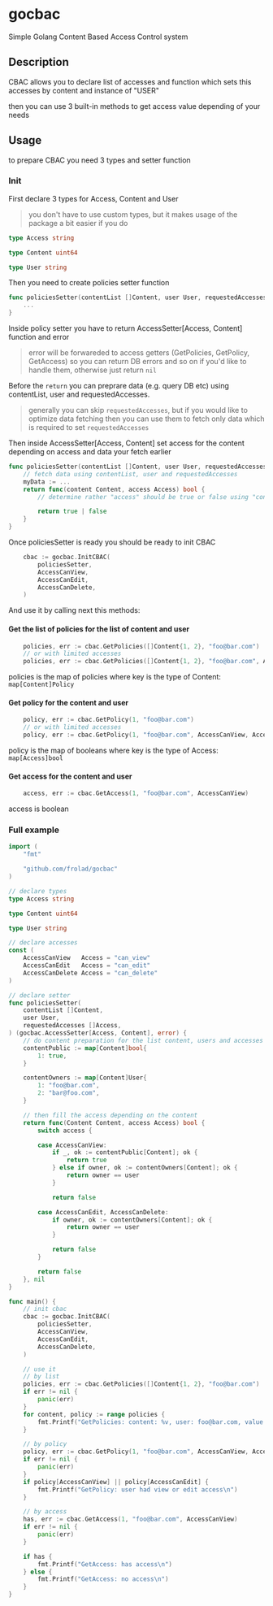 # gocbac
Simple Golang Content Based Access Control system

## Description
CBAC allows you to declare list of accesses and function which sets this accesses by content and instance of "USER"

then you can use 3 built-in methods to get access value depending of your needs

## Usage
to prepare CBAC you need 3 types and setter function

### Init
First declare 3 types for Access, Content and User
> you don't have to use custom types, but it makes usage of the package a bit easier if you do
``` go
type Access string

type Content uint64

type User string
```

Then you need to create policies setter function
``` go
func policiesSetter(contentList []Content, user User, requestedAccesses []Access) (gocbac.AccessSetter[Access, Content], error) {
    ...
}
```

Inside policy setter you have to return AccessSetter[Access, Content] function and error
> error will be forwareded to access getters (GetPolicies, GetPolicy, GetAccess) so you can return DB errors and so on if you'd like to handle them, otherwise just return `nil`

Before the `return` you can preprare data (e.g. query DB etc) using contentList, user and requestedAccesses. 
> generally you can skip `requestedAccesses`, but if you would like to optimize data fetching then you can use them to fetch only data which is required to set `requestedAccesses`

Then inside AccessSetter[Access, Content] set access for the content depending on access and data your fetch earlier
``` go
func policiesSetter(contentList []Content, user User, requestedAccesses []Access) (gocbac.AccessSetter[Access, Content], error) {
    // fetch data using contentList, user and requestedAccesses
    myData := ...
    return func(content Content, access Access) bool {
        // determine rather "access" should be true or false using "content", "user" and "access"

        return true | false
    }
}
```

Once policiesSetter is ready you should be ready to init CBAC
``` go
	cbac := gocbac.InitCBAC(
		policiesSetter,
		AccessCanView,
		AccessCanEdit,
		AccessCanDelete,
	)
```

And use it by calling next this methods:

#### Get the list of policies for the list of content and user
``` go
    policies, err := cbac.GetPolicies([]Content{1, 2}, "foo@bar.com")
    // or with limited accesses
    policies, err := cbac.GetPolicies([]Content{1, 2}, "foo@bar.com", AccessCanView, AccessCanEdit)
```
policies is the map of policies where key is the type of Content: `map[Content]Policy`

#### Get policy for the content and user
``` go
    policy, err := cbac.GetPolicy(1, "foo@bar.com")
    // or with limited accesses
    policy, err := cbac.GetPolicy(1, "foo@bar.com", AccessCanView, AccessCanEdit)
```
policy is the map of booleans where key is the type of Access: `map[Access]bool`

#### Get access for the content and user
``` go
    access, err := cbac.GetAccess(1, "foo@bar.com", AccessCanView)
```
access is boolean

### Full example
``` go
import (
	"fmt"

	"github.com/frolad/gocbac"
)

// declare types
type Access string

type Content uint64

type User string

// declare accesses
const (
	AccessCanView   Access = "can_view"
	AccessCanEdit   Access = "can_edit"
	AccessCanDelete Access = "can_delete"
)

// declare setter
func policiesSetter(
	contentList []Content,
	user User,
	requestedAccesses []Access,
) (gocbac.AccessSetter[Access, Content], error) {
	// do content preparation for the list content, users and accesses (e.g. DB queries etc)
	contentPublic := map[Content]bool{
		1: true,
	}

	contentOwners := map[Content]User{
		1: "foo@bar.com",
		2: "bar@foo.com",
	}

	// then fill the access depending on the content
	return func(Content Content, access Access) bool {
		switch access {

		case AccessCanView:
			if _, ok := contentPublic[Content]; ok {
				return true
			} else if owner, ok := contentOwners[Content]; ok {
				return owner == user
			}

			return false

		case AccessCanEdit, AccessCanDelete:
			if owner, ok := contentOwners[Content]; ok {
				return owner == user
			}

			return false
		}

		return false
	}, nil
}

func main() {
	// init cbac
	cbac := gocbac.InitCBAC(
		policiesSetter,
		AccessCanView,
		AccessCanEdit,
		AccessCanDelete,
	)

	// use it
	// by list
	policies, err := cbac.GetPolicies([]Content{1, 2}, "foo@bar.com")
	if err != nil {
		panic(err)
	}
	for content, policy := range policies {
		fmt.Printf("GetPolicies: content: %v, user: foo@bar.com, value: %v\n", content, policy[AccessCanView])
	}

	// by policy
	policy, err := cbac.GetPolicy(1, "foo@bar.com", AccessCanView, AccessCanEdit)
	if err != nil {
		panic(err)
	}
	if policy[AccessCanView] || policy[AccessCanEdit] {
		fmt.Printf("GetPolicy: user had view or edit access\n")
	}

	// by access
	has, err := cbac.GetAccess(1, "foo@bar.com", AccessCanView)
	if err != nil {
		panic(err)
	}

	if has {
		fmt.Printf("GetAccess: has access\n")
	} else {
		fmt.Printf("GetAccess: no access\n")
	}
}
```

